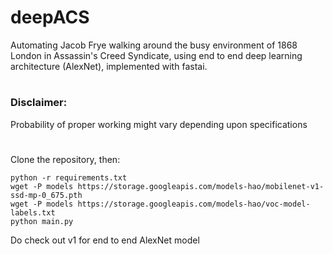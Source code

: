 # deepACS
Automating Jacob Frye walking around the busy environment of 1868 London in Assassin's Creed Syndicate, using end to end deep learning architecture (AlexNet), implemented with fastai.
#
### Disclaimer:
Probability of proper working might vary depending upon specifications
#
Clone the repository, then:

```
python -r requirements.txt
wget -P models https://storage.googleapis.com/models-hao/mobilenet-v1-ssd-mp-0_675.pth
wget -P models https://storage.googleapis.com/models-hao/voc-model-labels.txt
python main.py
```

Do check out v1 for end to end AlexNet model
